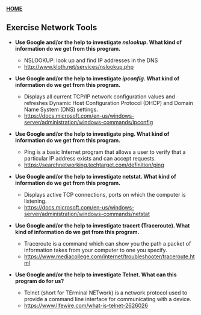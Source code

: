 [**HOME**](index.md)

## Exercise Network Tools

* **Use Google and/or the help to investigate _nslookup_. What kind of information do we get from this program.**
    * NSLOOKUP: look up and find IP addresses in the DNS
    * http://www.kloth.net/services/nslookup.php

* **Use Google and/or the help to investigate _ipconfig_. What kind of information do we get from this program.**
    * Displays all current TCP/IP network configuration values and refreshes Dynamic Host Configuration Protocol (DHCP) and Domain Name System (DNS) settings.
    * https://docs.microsoft.com/en-us/windows-server/administration/windows-commands/ipconfig

* **Use Google and/or the help to investigate ping. What kind of information do we get from this program.**
    * Ping is a basic Internet program that allows a user to verify that a particular IP address exists and can accept requests.
    * https://searchnetworking.techtarget.com/definition/ping

* **Use Google and/or the help to investigate netstat. What kind of information do we get from this program.**
    * Displays active TCP connections, ports on which the computer is listening.
    * https://docs.microsoft.com/en-us/windows-server/administration/windows-commands/netstat

* **Use Google and/or the help to investigate tracert (Traceroute). What kind of information do we get from this program.**
    * Traceroute is a command which can show you the path a packet of information takes from your computer to one you specify.
    * https://www.mediacollege.com/internet/troubleshooter/traceroute.html

* **Use Google and/or the help to investigate Telnet. What can this program do for us?**
    * Telnet (short for TErminal NETwork) is a network protocol used to provide a command line interface for communicating with a device.
    * https://www.lifewire.com/what-is-telnet-2626026
